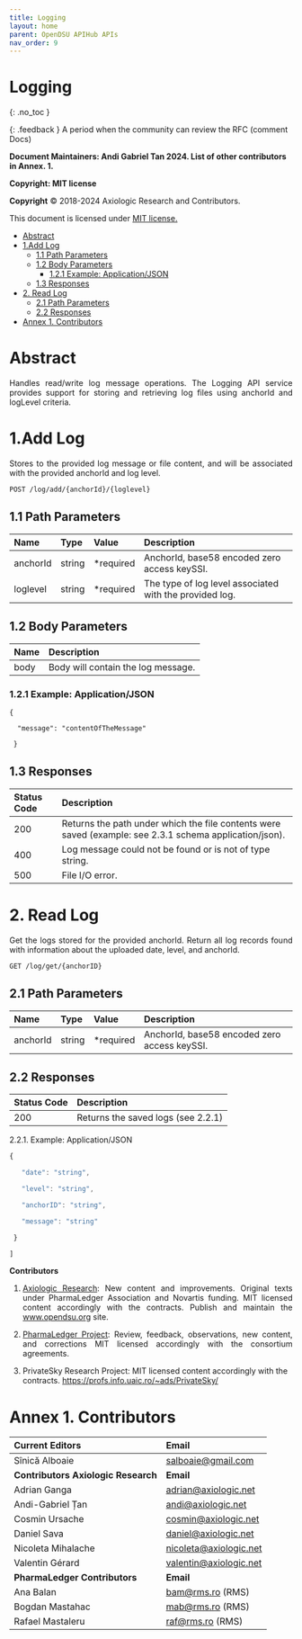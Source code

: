 ```yaml
---
title: Logging 
layout: home
parent: OpenDSU APIHub APIs
nav_order: 9
---
```




# **Logging**
{: .no_toc }

{: .feedback }
A period when the community can review the RFC (comment Docs)

**Document Maintainers: Andi Gabriel Tan 2024. List of other contributors in Annex. 1.**

**Copyright: MIT license**

 **Copyright** © 2018-2024 Axiologic Research and Contributors.

This document is licensed under [MIT license.](https://en.wikipedia.org/wiki/MIT_License)


<!-- TOC -->
* [Abstract](#abstract)
* [1.Add Log](#1add-log)
  * [1.1 Path Parameters](#11-path-parameters)
  * [1.2 Body Parameters](#12-body-parameters)
    * [1.2.1 Example: Application/JSON](#121-example-applicationjson)
  * [1.3 Responses](#13-responses)
* [2. Read Log](#2-read-log)
  * [2.1 Path Parameters](#21-path-parameters)
  * [2.2 Responses](#22-responses)
* [Annex 1. Contributors](#annex-1-contributors)
<!-- TOC -->






# **Abstract**

<p style='text-align: justify;'>Handles read/write log message operations. The Logging API service provides support for storing and retrieving log files using anchorId and logLevel criteria.</p>


# **1.Add Log**

<p style='text-align: justify;'>Stores to the provided log message or file content, and will be associated with the provided anchorId and log level.</p>
	

    POST /log/add/{anchorId}/{loglevel}


## 1.1 Path Parameters


| **Name** | **Type** | **Value** | **Description**                                         |
|:---------|:---------|:----------|:--------------------------------------------------------|
| anchorId | string   | *required | AnchorId, base58 encoded zero access keySSI.            |
| loglevel | string   | *required | The type of log level associated with the provided log. |




## 1.2 Body Parameters

| Name | Description                        |
|:-----|:-----------------------------------|
| body | Body will contain the log message. |



### 1.2.1 Example: Application/JSON

    {

      "message": "contentOfTheMessage"

     }




## 1.3 Responses


| **Status Code** | **Description**                                                                                           |
|:----------------|:----------------------------------------------------------------------------------------------------------|
| 200             | Returns the path under which the file contents were saved (example:  see  2.3.1 schema application/json). |
| 400             | Log message could not be found or is not of type string.                                                  |
| 500             | File I/O error.                                                                                           |



# **2. Read Log**

<p style='text-align: justify;'>Get the logs stored for the provided anchorId. Return all log records found with information about the uploaded date, level, and anchorId.</p>
	

    GET /log/get/{anchorID}

## 2.1 Path Parameters


| **Name** | **Type** | **Value** | **Description**                                         |
|:---------|:---------|:----------|:--------------------------------------------------------|
| anchorId | string   | *required | AnchorId, base58 encoded zero access keySSI.            |



## 2.2 Responses


| **Status Code** | **Description**                    |
|:----------------|:-----------------------------------|
| 200             | Returns the saved logs (see 2.2.1) |

2.2.1. Example: Application/JSON

  ```js 
  {

     "date": "string",

     "level": "string",

     "anchorID": "string",

     "message": "string"

   }

  ]
  
```


**Contributors**


1. <p style='text-align: justify;'><a href="https://www.axiologic.net/">Axiologic Research</a>: New content and improvements. Original texts under PharmaLedger Association and Novartis funding. MIT licensed content accordingly with the contracts. Publish and maintain the <a href="https://www.opendsu.org/">www.opendsu.org</a> site.

2. <p style='text-align: justify;'><a href="https://pharmaledger.org/">PharmaLedger Project</a>: Review, feedback, observations, new content, and corrections MIT licensed accordingly with the consortium agreements.

3. PrivateSky Research Project: MIT licensed content accordingly with the contracts. 
<a href="https://profs.info.uaic.ro/~ads/PrivateSky/"> https://profs.info.uaic.ro/~ads/PrivateSky/</a>


# **Annex 1. Contributors**

| **Current Editors**                  | **Email**                                                                         |
|:-------------------------------------|:----------------------------------------------------------------------------------|
| Sînică Alboaie                       | salboaie@gmail.com                                                                |
| **Contributors Axiologic Research**  | **Email**                                                                         |
| Adrian Ganga                         | adrian@axiologic.net                                                              |
| Andi-Gabriel Țan                     | andi@axiologic.net                                                                |
| Cosmin Ursache                       | cosmin@axiologic.net                                                              |
| Daniel Sava                          | daniel@axiologic.net                                                              |
| Nicoleta Mihalache                   | nicoleta@axiologic.net                                                            |
| Valentin Gérard                      | valentin@axiologic.net                                                            |
| **PharmaLedger Contributors**        | **Email**                                                                         |
| Ana Balan                            | bam@rms.ro (RMS)                                                                  |
| Bogdan Mastahac                      | mab@rms.ro (RMS)                                                                  |
| Rafael Mastaleru                     | raf@rms.ro (RMS)                                                                  |
